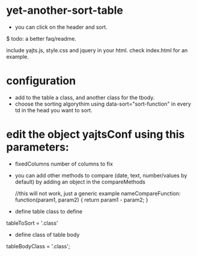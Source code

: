 # yet-another-sort-table

* you can click on the header and sort.


$ todo:
a better faq/readme.

include yajts.js, style.css and jquery in your html.
check index.html for an example.

# configuration

 * add to the table a class, and another class for the tbody.
 * choose the sorting algorythim using data-sort="sort-function" in every td in the head you want to sort.

# edit the object yajtsConf using this parameters:

* fixedColumns
number of columns to fix

* you can add other methods to compare (date, text, number/values by default) by adding an object in the compareMethods

  //this will not work, just a generic example
  nameCompareFunction: function(param1, param2) {
    return param1 - param2;
  }


 * define table class to define

tableToSort = '.class'

* define class of table body

 tableBodyClass = '.class';

